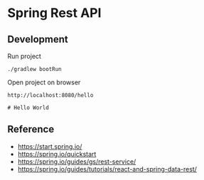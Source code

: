 # Spring Rest API

## Development

Run project

```shell
./gradlew bootRun
```

Open project on browser

```shell
http://localhost:8080/hello

# Hello World
```

## Reference

- https://start.spring.io/
- https://spring.io/quickstart
- https://spring.io/guides/gs/rest-service/
- https://spring.io/guides/tutorials/react-and-spring-data-rest/

